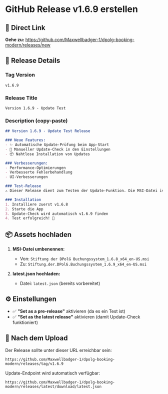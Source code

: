 # GitHub Release v1.6.9 erstellen

## 🔗 Direct Link
**Gehe zu:** https://github.com/Maxwellbadger-1/dpolg-booking-modern/releases/new

## 📝 Release Details

### Tag Version
```
v1.6.9
```

### Release Title
```
Version 1.6.9 - Update Test
```

### Description (copy-paste)
```markdown
## Version 1.6.9 - Update Test Release

### Neue Features:
- ✨ Automatische Update-Prüfung beim App-Start
- 🔄 Manueller Update-Check in den Einstellungen
- 📦 Nahtlose Installation von Updates

### Verbesserungen:
- Performance-Optimierungen
- Verbesserte Fehlerbehandlung
- UI-Verbesserungen

### Test-Release
⚠️ Dieser Release dient zum Testen der Update-Funktion. Die MSI-Datei ist identisch mit v1.6.8.

### Installation
1. Installiere zuerst v1.6.8
2. Starte die App
3. Update-Check wird automatisch v1.6.9 finden
4. Test erfolgreich! 🎉
```

## 📦 Assets hochladen

1. **MSI-Datei umbenennen:**
   - Von: `Stiftung der DPolG Buchungssystem_1.6.8_x64_en-US.msi`
   - Zu: `Stiftung.der.DPolG.Buchungssystem_1.6.9_x64_en-US.msi`

2. **latest.json hochladen:**
   - Datei: `latest.json` (bereits vorbereitet)

## ⚙️ Einstellungen

- ✅ **"Set as a pre-release"** aktivieren (da es ein Test ist)
- ✅ **"Set as the latest release"** aktivieren (damit Update-Check funktioniert)

## 🎯 Nach dem Upload

Der Release sollte unter dieser URL erreichbar sein:
```
https://github.com/Maxwellbadger-1/dpolg-booking-modern/releases/tag/v1.6.9
```

Update-Endpoint wird automatisch verfügbar:
```
https://github.com/Maxwellbadger-1/dpolg-booking-modern/releases/latest/download/latest.json
```